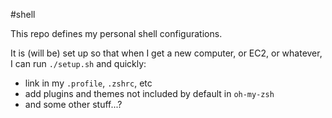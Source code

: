#shell

This repo defines my personal shell configurations. 

It is (will be) set up so that when I get a new computer, or EC2, or whatever, I can run `./setup.sh` and quickly:
* link in my `.profile`, `.zshrc`, etc
* add plugins and themes not included by default in `oh-my-zsh`
* and some other stuff...?
